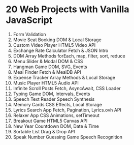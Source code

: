 # 20 Web Projects with Vanilla JavaScript

1.  Form Validation
2.  Movie Seat Booking DOM & Local Storage
3.  Custom Video Player HTML5 Video API
4.  Exchange Rate Calculator Fetch & JSON Intro
5.  DOM Array Methods forEach, map, filter, sort, reduce
6.  Menu Slider & Modal DOM & CSS
7.  Hangman Game DOM, SVG, Events
8.  Meal Finder Fetch & MealDB API
9.  Expense Tracker Array Methods & Local Storage
10. Music Player HTML5 Audio API
11. Infinite Scroll Posts Fetch, AsyncAwait, CSS Loader
12. Typing Game DOM, Intervals, Events
13. Speech Text Reader Speech Synthesis
14. Memory Cards CSS Effects, Local Storage
15. Lyrics Search App Fetch, Pagination, Lyrics.ovh API
16. Relaxer App CSS Animations, setTimeout
17. Breakout Game HTML5 Canvas API
18. New Year Countdown DOM, Date & Time
19. Sortable List Drag & Drop API
20. Speak Number Guessing Game Speech Recognition
